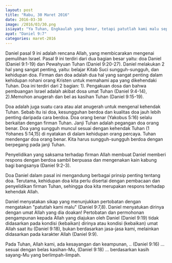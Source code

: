 ```yaml
---
layout: post
title: "Rabu, 30 Maret 2016"
date: 2016-03-30
image: /2016/03/30.png
isiayat: "Ya Tuhan, Engkaulah yang benar, tetapi patutlah kami malu seperti pada hari ini, kami orang-orang Yehuda, penduduk kota Yerusalem dan segenap orang Israel, mereka yang dekat dan mereka yang jauh, di segala negeri kemana Engkau telah membuang mereka oleh karena mereka berlaku murtad terhadap Engkau."
ayat: "Daniel 9:7"
categories: maret-2016
---
```


Daniel pasal 9 ini adalah rencana Allah, yang membicarakan mengenai pemulihan Israel. Pasal 9 ini terdiri dari dua bagian besar yaitu: doa Daniel (Daniel 9:1-19) dan Pewahyuan Tuhan (Daniel 9:20-27). Daniel melakukan 2 hal yang sangat penting, yaitu: belajar Kitab Suci sungguh-sungguh, dan kehidupan doa. Firman dan doa adalah dua hal yang sangat penting dalam kehidupan rohani orang Kristen untuk memahami apa yang dikehendaki Tuhan. Doa ini terdiri dari 2 bagian:
1). Pengakuan dosa dan bahwa pembuangan Israel adalah akibat dosa umat Tuhan (Daniel 9:4-14),
2).Memohon anugerah dan bel as kasihan Tuhan (Daniel 9:15-19).

Doa adalah juga suatu cara atau alat anugerah untuk mengenal kehendak Tuhan. Sebab itu isi doa, kesungguhan berdoa dan kualitas doa jauh lebih penting daripada cara berdoa. Doa orang benar (Yakobus 5:16) selalu berkaitan dengan firman Tuhan. Janji Tuhan adalah pegangan doa orang benar. Doa yang sungguh muncul sesuai dengan kehendak Tuhan (1 Yohanes 5:14,15) di nyatakan di dalam kehidupan orang percaya. Tuhan mendengar doa orang benar. Kita harus sungguh-sungguh berdoa dengan berpegang pada janji Tuhan.

Penyelidikan yang saksama terhadap firman Allah membuat Daniel memberi respons dengan berdoa sambil berpuasa dan mengenakan kain kabung bagi bangsanya (Daniel 9:2-3).

Doa Daniel dalam pasal ini mengandung berbagai prinsip penting tentang doa. Terutama, kehidupan doa kita perlu disertai dengan pembacaan dan penyelidikan firman Tuhan, sehingga doa kita merupakan respons terhadap kehendak Allah.

Daniel menyatakan sikap yang menunjukkan pertobatan dengan mengatakan "patutlah kami malu" (Daniel 9:7,8). Daniel menyatukan dirinya dengan umat Allah yang dia doakan! Pertobatan dan permohonan pengampunan kepada Allah yang diajukan oleh Daniel (Daniel 9:19) tidak didasarkan pada kondisi (kebaikan) dirinya atau kondisi (kebaikan) umat Allah saat itu (Daniel 9:18), bukan berdasarkan jasa-jasa kami, melainkan didasarkan pada karakter Allah (Daniel 9:9).

Pada Tuhan, Allah kami, ada kesayangan dan keampunan, .. (Daniel 9:16) ... sesuai dengan belas kasihan-Mu, (Daniel 9:18) ...
berdasarkan kasih sayang-Mu yang berlimpah-limpah.